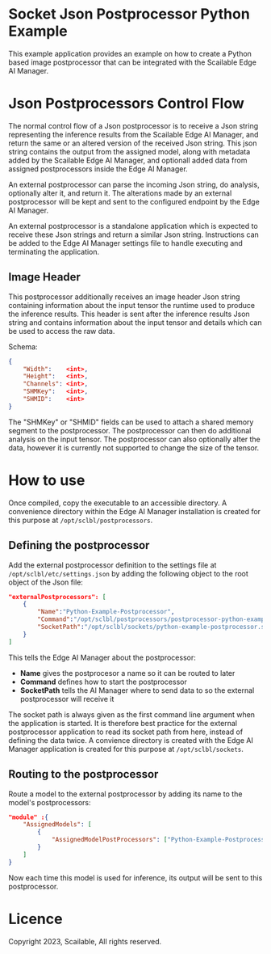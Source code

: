 Socket Json Postprocessor Python Example
=========================

This example application provides an example on how to create a Python based image postprocessor that can be integrated with the Scailable Edge AI Manager.

# Json Postprocessors Control Flow

The normal control flow of a Json postprocessor is to receive a Json string representing the inference results from the Scailable Edge AI Manager, and return the same or an altered version of the received Json string. This json string contains the output from the assigned model, along with metadata added by the Scailable Edge AI Manager, and optionall added data from assigned postprocessors inside the Edge AI Manager. 

An external postprocessor can parse the incoming Json string, do analysis, optionally alter it, and return it. The alterations made by an external postprocessor will be kept and sent to the configured endpoint by the Edge AI Manager.

An external postprocessor is a standalone application which is expected to receive these Json strings and return a similar Json string. Instructions can be added to the Edge AI Manager settings file to handle executing and terminating the application.


## Image Header

This postprocessor additionally receives an image header Json string containing information about the input tensor the runtime used to produce the inference results. This header is sent after the inference results Json string and contains information about the input tensor and details which can be used to access the raw data.

Schema:
```json
{
    "Width":    <int>,
    "Height":   <int>,
    "Channels": <int>,
    "SHMKey":   <int>,
    "SHMID":    <int>
}
```

The "SHMKey" or "SHMID" fields can be used to attach a shared memory segment to the postprocessor. The postprocessor can then do additional analysis on the input tensor. The postprocessor can also optionally alter the data, however it is currently not supported to change the size of the tensor.

# How to use

Once compiled, copy the executable to an accessible directory. A convenience directory within the Edge AI Manager installation is created for this purpose at `/opt/sclbl/postprocessors`.

## Defining the postprocessor

Add the external postprocessor definition to the settings file at `/opt/sclbl/etc/settings.json` by adding the following object to the root object of the Json file:

``` json
"externalPostprocessors": [
    {
        "Name":"Python-Example-Postprocessor",
        "Command":"/opt/sclbl/postprocessors/postprocessor-python-example",
        "SocketPath":"/opt/sclbl/sockets/python-example-postprocessor.sock"
    }
]
```

This tells the Edge AI Manager about the postprocessor:
- **Name** gives the postprocesor a name so it can be routed to later
- **Command** defines how to start the postprocessor
- **SocketPath** tells the AI Manager where to send data to so the external postprocessor will receive it

The socket path is always given as the first command line argument when the application is started. It is therefore best practice for the external postprocessor application to read its socket path from here, instead of defining the data twice. A convience directory is created with the Edge AI Manager application is created for this purpose at `/opt/sclbl/sockets`.

## Routing to the postprocessor

Route a model to the external postprocessor by adding its name to the model's postprocessors:

```json
"module" :{
    "AssignedModels": [
        {
            "AssignedModelPostProcessors": ["Python-Example-Postprocessor"]
        }
    ]
}
```

Now each time this model is used for inference, its output will be sent to this postprocessor.


# Licence

Copyright 2023, Scailable, All rights reserved.